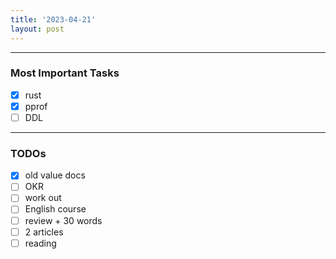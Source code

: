 ```yaml
---
title: '2023-04-21'
layout: post
---
```


---

### Most Important Tasks

- [x] rust
- [x] pprof
- [ ] DDL

---

### TODOs

- [x] old value docs
- [ ] OKR
- [ ] work out
- [ ] English course
- [ ] review + 30 words
- [ ] 2 articles
- [ ] reading
